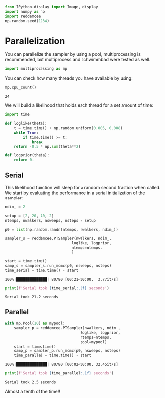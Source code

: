```python
from IPython.display import Image, display
import numpy as np
import reddemcee
np.random.seed(1234)
```

# Parallelization
You can parallelize the sampler by using a pool, multiprocessing is recommended, but multiprocess and schwimmbad were tested as well.


```python
import multiprocessing as mp
```

You can check how many threads you have available by using:


```python
mp.cpu_count()
```




    24



We will build a likelihood that holds each thread for a set amount of time:


```python
import time

def loglike(theta):
    t = time.time() + np.random.uniform(0.005, 0.008)
    while True:
        if time.time() >= t:
            break
    return -0.5 * np.sum(theta**2)

def logprior(theta):
    return 0.
```

## Serial
This likelihood function will sleep for a random second fraction when called. We start by evaluating the performance in a serial initialization of the sampler:


```python
ndim_ = 2

setup = [2, 20, 40, 2]
ntemps, nwalkers, nsweeps, nsteps = setup

p0 = list(np.random.randn(ntemps, nwalkers, ndim_))
```


```python
sampler_s = reddemcee.PTSampler(nwalkers, ndim_,
                              loglike, logprior,
                              ntemps=ntemps,
                              )

start = time.time()
samp_s = sampler_s.run_mcmc(p0, nsweeps, nsteps)
time_serial = time.time() - start
```

    100%|██████████████| 80/80 [00:21<00:00,  3.77it/s]



```python
print(f'Serial took {time_serial:.1f} seconds')
```

    Serial took 21.2 seconds


## Parallel


```python
with mp.Pool(10) as mypool:
    sampler_p = reddemcee.PTSampler(nwalkers, ndim_,
                                  loglike, logprior,
                                  ntemps=ntemps,
                                  pool=mypool)
    start = time.time()
    samp_p = sampler_p.run_mcmc(p0, nsweeps, nsteps)
    time_parallel = time.time() - start
```

    100%|██████████████| 80/80 [00:02<00:00, 32.45it/s]



```python
print(f'Serial took {time_parallel:.1f} seconds')
```

    Serial took 2.5 seconds


Almost a tenth of the time!!
